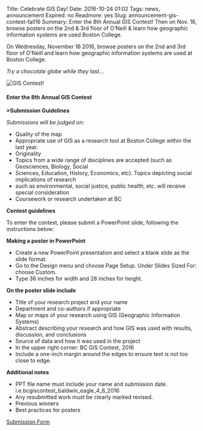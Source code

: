 Title: Celebrate GIS Day!
Date: 2016-10-24 01:02 
Tags: news, announcement
Expired: no 
Readmore: yes
Slug: announcement-gis-contest-fall16 
Summary: Enter the 8th Annual GIS Contest! Then on Nov. 16, browse posters on the 2nd & 3rd floor of O’Neill & learn how geographic information systems are used Boston College.

<p>On Wednesday, November 16 2016, browse  posters on the 2nd and 3rd floor of O’Neill and learn how geographic information systems are used at Boston College. <br/>

<em>Try a chocolate globe while they last...</em>

<img src="/theme/img/news/2016-10/gis_f16.png" alt="GIS Contest!">

<h4>Enter the 8th Annual GIS Contest</h4>
<strong>>Submission Guidelines</strong>

<p><em>Submissions will be judged on:</em></p>
<ul>
<li>Quality of the map</li>
<li>Appropriate use of GIS as a research tool at Boston College within the last year.</li>
<li>Originality</li>
<li>Topics from a wide range of disciplines are accepted (such as Geosciences, Biology, Social</li>
<li>Sciences, Education, History, Economics, etc). Topics depicting social implications of research</li>
<li>such as environmental, social justice, public health, etc. will receive special consideration</li>
<li>Coursework or research undertaken at BC</li>
</ul>

<p><strong>Contest guidelines</strong></p>

<p>To enter the contest, please submit a PowerPoint slide, following the instructions below:</p>

<p><strong>Making a poster in PowerPoint</strong></p>
<ul>
<li>Create a new PowerPoint presentation and select a blank slide as the slide format.</li>
<li>Go to the Design menu and choose Page Setup. Under Slides Sized For: choose Custom.</li>
<li>Type 36 inches for width and 28 inches for height.</li>
</ul>

<p><strong>On the poster slide include</strong></p>
<ul>
<li>Title of your research project and your name</li>
<li>Department and co-authors if appropriate</li>
<li>Map or maps of your research using GIS (Geographic Information Systems)</li>
<li>Abstract describing your research and how GIS was used with results, discussion, and conclusions</li>
<li>Source of data and how it was used in the project</li>
<li>In the upper right corner: BC GIS Contest, 2016</li>
<li>Include a one-inch margin around the edges to ensure text is not too close to edge.</li>
</ul>

<p><strong>Additional notes</strong></p>
<ul>
<li>PPT file name must include your name and submission date. i.e.bcgiscontest_baldwin_eagle_4_6_2016</li>
<li>Any resubmitted work must be clearly marked revised.</li>
<li>Previous winners</li>
<li>Best practices for posters</li>
</ul>

<p><a href="http://bclib.bc.edu/form/gis-contest">Submission Form</a></p>




<!-- USEFUL CUT AND PASTE STUFF.

<img src="/theme/img/news/201X-XX/XXXX.png" alt="words" class="float_left">

<img src="/theme/img/news/201X-XX/XXXX.png" alt="words" class="float_right">

<a href="#" target="_blank">

-->
